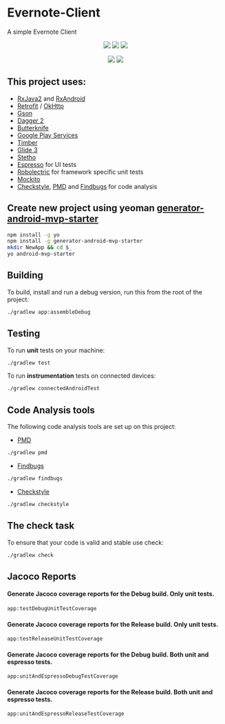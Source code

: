 # Evernote-Client
A simple Evernote Client

<p align="center">
  <img src="https://media.giphy.com/media/me6D7yzBD8wlq/giphy.gif">
  <img src="https://media.giphy.com/media/l5qnZd43AZgdy/giphy.gif">
  <img src="https://media.giphy.com/media/BuDd9KnL62c6I/giphy.gif">
 </p>
 
<p align="center">
  <img src="https://media.giphy.com/media/qwqpx9UzUCLEA/giphy.gif">
  <img src="https://media.giphy.com/media/Nv7OQN3E4kisg/giphy.gif">
</p>

## This project uses:
- [RxJava2](https://github.com/ReactiveX/RxJava) and [RxAndroid](https://github.com/ReactiveX/RxAndroid)
- [Retrofit](http://square.github.io/retrofit/) / [OkHttp](http://square.github.io/okhttp/)
- [Gson](https://github.com/google/gson)
- [Dagger 2](http://google.github.io/dagger/)
- [Butterknife](https://github.com/JakeWharton/butterknife)
- [Google Play Services](https://developers.google.com/android/guides/overview)
- [Timber](https://github.com/JakeWharton/timber)
- [Glide 3](https://github.com/bumptech/glide)
- [Stetho](http://facebook.github.io/stetho/)
- [Espresso](https://google.github.io/android-testing-support-library/) for UI tests
- [Robolectric](http://robolectric.org/) for framework specific unit tests
- [Mockito](http://mockito.org/)
- [Checkstyle](http://checkstyle.sourceforge.net/), [PMD](https://pmd.github.io/) and [Findbugs](http://findbugs.sourceforge.net/) for code analysis


## Create new project using yeoman [generator-android-mvp-starter](https://github.com/androidstarters/generator-android-mvp-starter)
```bash
npm install -g yo
npm install -g generator-android-mvp-starter
mkdir NewApp && cd $_
yo android-mvp-starter
```

## Building

To build, install and run a debug version, run this from the root of the project:
```sh
./gradlew app:assembleDebug
```
    
## Testing

To run **unit** tests on your machine:

```sh
./gradlew test
```

To run **instrumentation** tests on connected devices:

```sh
./gradlew connectedAndroidTest
```

## Code Analysis tools

The following code analysis tools are set up on this project:

* [PMD](https://pmd.github.io/)

```sh
./gradlew pmd
```

* [Findbugs](http://findbugs.sourceforge.net/)

```sh
./gradlew findbugs
```

* [Checkstyle](http://checkstyle.sourceforge.net/)

```sh
./gradlew checkstyle
```

## The check task

To ensure that your code is valid and stable use check:

```sh
./gradlew check
```

## Jacoco Reports

#### Generate Jacoco coverage reports for the Debug build. Only unit tests.

```sh
app:testDebugUnitTestCoverage
```

#### Generate Jacoco coverage reports for the Release build. Only unit tests.

```sh
app:testReleaseUnitTestCoverage
```

#### Generate Jacoco coverage reports for the Debug build. Both unit and espresso tests.

```sh
app:unitAndEspressoDebugTestCoverage
```

#### Generate Jacoco coverage reports for the Release build. Both unit and espresso tests.

```sh
app:unitAndEspressoReleaseTestCoverage
```
